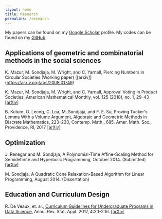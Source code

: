 ```yaml
---
layout: home
title: Research
permalink: /research
---
```


My papers can be found on my [Google Scholar](https://scholar.google.com/citations?user=ki_w3A8AAAAJ&hl=en) profile.  My codes can be found on my [GitHub](https://github.com/tiasondjaja).

## Applications of geometric and combinatorial methods in the social sciences

K. Mazur, M. Sondjaja, M. Wright, and C. Yarnall, Piercing Numbers in Circular Societies (Working paper) [[arxiv]] (https://arxiv.org/abs/2008.01749)

K. Mazur, M. Sondjaja, M. Wright, and C. Yarnall, Approval Voting in Product Societies, American Mathematical Monthly, vol. 125 (2018), no. 1, 29–43 [[arXiv]](https://arxiv.org/abs/1703.09870)

B. Kuture, O. Leong, C. Loa, M. Sondjaja, and F. E. Su, Proving Tucker's Lemma With a Volume Argument, Algebraic and Geometric Methods in Discrete Mathematics, 223–230, Contemp. Math., 685, Amer. Math. Soc., Providence, RI, 2017 [[arXiv]](https://arxiv.org/abs/1604.02395)

## Optimization
J. Renegar and M. Sondjaja, A Polynomial-Time Affine-Scaling Method for Semidefinite and Hyperbolic Programming, October 2014. (Submitted) [[arXiv]](https://arxiv.org/abs/1410.6734)

M. Sondjaja, A Quadratic Cone Relaxation-Based Algorithm for Linear Programming, August 2014. (Dissertation)

## Education and Curriculum Design
R. De Veaux, et. al., [Curriculum Guidelines for Undergraduate Programs in Data Science](http://www.annualreviews.org/doi/full/10.1146/annurev-statistics-060116-053930), Annu. Rev. Stat. Appl. 2017, 4:2.1-2.16. [[arXiv]](https://arxiv.org/abs/1801.06814)